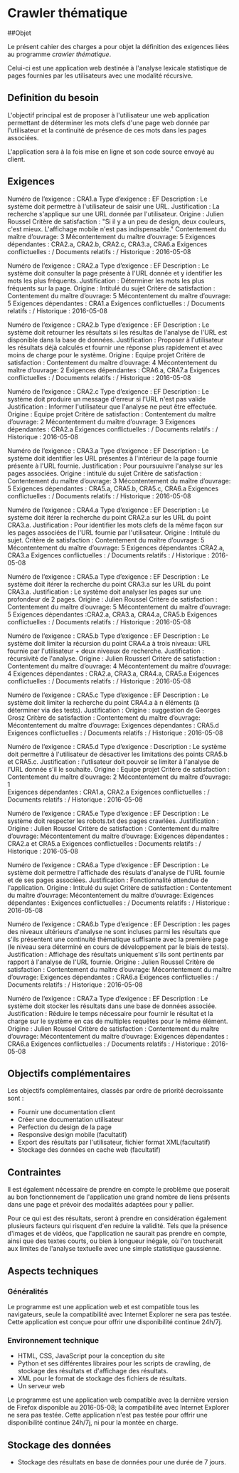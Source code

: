 # Crawler thématique

##Objet

Le présent cahier des charges a pour objet la définition des exigences liées au programme *crawler thématique*.

Celui-ci est une application web destinée à l'analyse lexicale statistique de pages fournies par les utilisateurs avec une modalité récursive.

## Definition du besoin

L'objectif principal est de proposer à l'utilisateur une web application permettant de déterminer les mots clefs d'une page web donnée par l'utilisateur et la continuité de présence de ces mots dans les pages associées.

L'application sera à la fois mise en ligne et son code source envoyé au client.

## Exigences

Numéro de l’exigence : CRA1.a
Type d’exigence : EF
Description : Le système doit permettre à l'utilisateur de saisir une URL.
Justification : La recherche s'applique sur une URL donnée par l'utilisateur.
Origine : Julien Roussel
Critère de satisfaction : "Si il y a un peu de design, deux couleurs, c'est mieux. L'affichage mobile n'est pas indispensable."
Contentement du maître d’ouvrage: 3
Mécontentement du maître d’ouvrage: 5
Exigences dépendantes : CRA2.a, CRA2.b, CRA2.c, CRA3.a, CRA6.a
Exigences conflictuelles : /
Documents relatifs : /
Historique : 2016-05-08


Numéro de l’exigence : CRA2.a
Type d’exigence : EF
Description : Le système doit consulter la page présente à l'URL donnée et y identifier les mots les plus fréquents.
Justification : Déterminer les mots les plus fréquents sur la page.
Origine : Intitulé du sujet
Critère de satisfaction :
Contentement du maître d’ouvrage: 5
Mécontentement du maître d’ouvrage: 5
Exigences dépendantes : CRA1.a
Exigences conflictuelles : /
Documents relatifs : /
Historique : 2016-05-08


Numéro de l’exigence : CRA2.b
Type d’exigence : EF
Description : Le système doit retourner les résultats si les résultas de l'analyse de l'URL est disponible dans la base de données.
Justification : Proposer à l'utilisateur les résultats déjà calculés et fournir une réponse plus rapidement et avec moins de charge pour le système.
Origine : Equipe projet
Critère de satisfaction :
Contentement du maître d’ouvrage: 4
Mécontentement du maître d’ouvrage: 2
Exigences dépendantes : CRA6.a, CRA7.a
Exigences conflictuelles : /
Documents relatifs : /
Historique : 2016-05-08


Numéro de l’exigence : CRA2.c
Type d’exigence : EF
Description : Le système doit produire un message d'erreur si l'URL n'est pas valide
Justification : Informer l'utilisateur que l'analyse ne peut être effectuée.
Origine : Equipe projet
Critère de satisfaction : 
Contentement du maître d’ouvrage: 2
Mécontentement du maître d’ouvrage: 3
Exigences dépendantes : CRA2.a
Exigences conflictuelles : /
Documents relatifs : /
Historique : 2016-05-08


Numéro de l’exigence : CRA3.a
Type d’exigence : EF
Description : Le système doit identifier les URL présentes à l'intérieur de la page fournie présente à l'URL fournie.
Justification : Pour poursuuivre l'analyse sur les pages associées.
Origine : intitulé du sujet
Critère de satisfaction : 
Contentement du maître d’ouvrage: 3
Mécontentement du maître d’ouvrage: 5
Exigences dépendantes : CRA5.a, CRA5.b, CRA5.c, CRA6.a
Exigences conflictuelles : /
Documents relatifs : /
Historique : 2016-05-08



Numéro de l’exigence : CRA4.a
Type d’exigence : EF
Description : Le système doit itérer la recherche du point CRA2.a sur les URL du point CRA3.a.
Justification : Pour identifier les mots clefs de la même façon sur les pages associées de l'URL fournie par l'utilisateur.
Origine : Intitulé du sujet.
Critère de satisfaction :
Contentement du maître d’ouvrage: 5
Mécontentement du maître d’ouvrage: 5
Exigences dépendantes :CRA2.a, CRA3.a
Exigences conflictuelles : /
Documents relatifs : /
Historique : 2016-05-08


Numéro de l’exigence : CRA5.a
Type d’exigence : EF
Description : Le système doit itérer la recherche du point CRA3.a sur les URL du point CRA3.a.
Justification : Le système doit analyser les pages sur une profondeur de 2 pages.
Origine : Julien Roussel
Critère de satisfaction :
Contentement du maître d’ouvrage: 5
Mécontentement du maître d’ouvrage: 5
Exigences dépendantes :CRA2.a, CRA3.a, CRA4.a, CRA5.b
Exigences conflictuelles : /
Documents relatifs : /
Historique : 2016-05-08


Numéro de l’exigence : CRA5.b
Type d’exigence : EF
Description : Le système doit limiter la récursion du point CRA4.a à trois niveaux: URL fournie par l'utilisateur + deux niveaux de recherche.
Justification : récursivité de l'analyse.
Origine : Julien Rousserl
Critère de satisfaction :
Contentement du maître d’ouvrage: 4
Mécontentement du maître d’ouvrage: 4
Exigences dépendantes : CRA2.a, CRA3.a, CRA4.a, CRA5.a 
Exigences conflictuelles : /
Documents relatifs : /
Historique : 2016-05-08


Numéro de l’exigence : CRA5.c
Type d’exigence : EF
Description : Le système doit limiter la recherche du point CRA4.a à n éléments (à déterminer via des tests).
Justification :
Origine : suggestion de Georges Grosz
Critère de satisfaction :
Contentement du maître d’ouvrage:
Mécontentement du maître d’ouvrage:
Exigences dépendantes : CRA5.d
Exigences conflictuelles : /
Documents relatifs : /
Historique : 2016-05-08


Numéro de l’exigence : CRA5.d
Type d’exigence :
Description : Le système doit permettre à l'utilisateur de désactiver les limitations des points CRA5.b et CRA5.c.
Justification : l'utlisateur doit pouvoir se limiter à l'analyse de l'URL donnée s'il le souhaite.
Origine : Equipe projet
Critère de satisfaction :
Contentement du maître d’ouvrage: 2 
Mécontentement du maître d’ouvrage: 1	
Exigences dépendantes : CRA1.a, CRA2.a
Exigences conflictuelles : /
Documents relatifs : /
Historique : 2016-05-08


Numéro de l’exigence : CRA5.e
Type d’exigence : EF
Description : Le système doit respecter les robots.txt des pages crawlées.
Justification :
Origine : Julien Roussel
Critère de satisfaction :
Contentement du maître d’ouvrage:
Mécontentement du maître d’ouvrage:
Exigences dépendantes : CRA2.a et CRA5.a
Exigences conflictuelles :
Documents relatifs : /
Historique : 2016-05-08


Numéro de l’exigence : CRA6.a
Type d’exigence : EF
Description : Le système doit permettre l'affichade des résulats d'analyse de l'URL fournie et de ses pages associées.
Justification : Fonctionnalité attendue de l'application.
Origine : Intitulé du sujet
Critère de satisfaction :
Contentement du maître d’ouvrage:
Mécontentement du maître d’ouvrage:
Exigences dépendantes :
Exigences conflictuelles : /
Documents relatifs : /
Historique : 2016-05-08

Numéro de l’exigence : CRA6.b
Type d’exigence : EF
Description : les pages des niveaux ultérieurs d'analyse ne sont incluses parmi les résultats que s'ils présentent une continuité thématique suffisante avec la première page (le niveau sera déterminé en cours de développement par le biais de tests).
Justification : Affichage des résultats uniquement s'ils sont pertinents par rapport à l'analyse de l'URL fournie.
Origine : Julien Roussel
Critère de satisfaction :
Contentement du maître d’ouvrage:
Mécontentement du maître d’ouvrage:
Exigences dépendantes : CRA6.a
Exigences conflictuelles : /
Documents relatifs : /
Historique : 2016-05-08

Numéro de l’exigence : CRA7.a
Type d’exigence : EF
Description : Le système doit stocker les résultats dans une base de données associée.
Justification : Réduire le temps nécessaire pour fournir le résultat et la charge sur le système en cas de multiples requêtes pour le même élément.
Origine : Julien Roussel
Critère de satisfaction :
Contentement du maître d’ouvrage:
Mécontentement du maître d’ouvrage:
Exigences dépendantes : CRA6.a
Exigences conflictuelles : /
Documents relatifs : /
Historique : 2016-05-08


## Objectifs complémentaires

Les objectifs complémentaires, classés par ordre de priorité decroissante sont :

* Fournir une documentation client
* Créer une documentation utilisateur
* Perfection du design de la page
* Responsive design mobile (facultatif)
* Export des résultats par l'utilisateur, fichier format XML(facultatif)
* Stockage des données en cache web (facultatif)

## Contraintes

Il est également nécessaire de prendre en compte le problème que poserait au bon fonctionnement de l'application une grand nombre de liens présents dans une page et prévoir des modalités adaptées pour y pallier.

Pour ce qui est des résultats, seront à prendre en considération également plusieurs facteurs qui risquent d'en reduire la validité. Tels que la présence d'images et de vidéos, que l'application ne saurait pas prendre en compte, ainsi que des textes courts, ou bien à longueur inégale, où l'on toucherait aux limites de l'analyse textuelle avec une simple statistique gaussienne.


## Aspects techniques

### Généralités

Le programme est une application web et est compatible tous les navigateurs, seule la compatibilité avec Internet Explorer ne sera pas testée. Cette application est conçue pour offrir une disponibilité continue 24h/7j.

### Environnement technique

* HTML, CSS, JavaScript pour la conception du site
* Python et ses différentes libraires pour les scripts de crawling, de stockage des résultats et d'affichage des résultats.
* XML pour le format de stockage des fichiers de résultats.
* Un serveur web

Le programme est une application web compatible avec la dernière version de Firefox disponible au 2016-05-08; la compatibilité avec Internet Explorer ne sera pas testée. Cette application n'est pas testée pour offrir une disponibilité continue 24h/7j, ni pour la montée en charge.

## Stockage des données

* Stockage des résultats en base de données pour une durée de 7 jours. 


